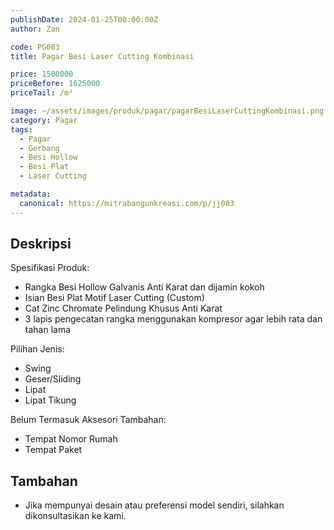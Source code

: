 ```yaml
---
publishDate: 2024-01-25T00:00:00Z
author: Zan

code: PG003
title: Pagar Besi Laser Cutting Kombinasi

price: 1500000
priceBefore: 1625000
priceTail: /m²

image: ~/assets/images/produk/pagar/pagarBesiLaserCuttingKombinasi.png
category: Pagar
tags:
  - Pagar
  - Gerbang
  - Besi Hollow
  - Besi Plat
  - Laser Cutting

metadata:
  canonical: https://mitrabangunkreasi.com/p/jj003
---
```


## Deskripsi

Spesifikasi Produk:
- Rangka Besi Hollow Galvanis Anti Karat dan dijamin kokoh
- Isian Besi Plat Motif Laser Cutting (Custom)
- Cat Zinc Chromate Pelindung Khusus Anti Karat
- 3 lapis pengecatan rangka menggunakan kompresor agar lebih rata dan tahan lama

Pilihan Jenis:
- Swing
- Geser/Sliding
- Lipat
- Lipat Tikung

Belum Termasuk Aksesori Tambahan:
- Tempat Nomor Rumah
- Tempat Paket

## Tambahan
- Jika mempunyai desain atau preferensi model sendiri, silahkan dikonsultasikan ke kami.